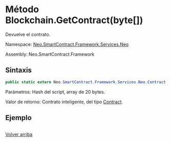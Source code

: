 # Método Blockchain.GetContract(byte[])

Devuelve el contrato.

Namespace: [Neo.SmartContract.Framework.Services.Neo](../../Neo.md)

Assembly: Neo.SmartContract.Framework

## Sintaxis

```c#
public static extern Neo.SmartContract.Framework.Services.Neo.Contract GetContract (byte[] script_hash)
```

Parámetros: Hash del script, array de 20 bytes.

Valor de retorno: Contrato inteligente, del tipo [Contract](../Contract.md).

## Ejemplo

```

```



[Volver arriba](../Blockchain.md)
